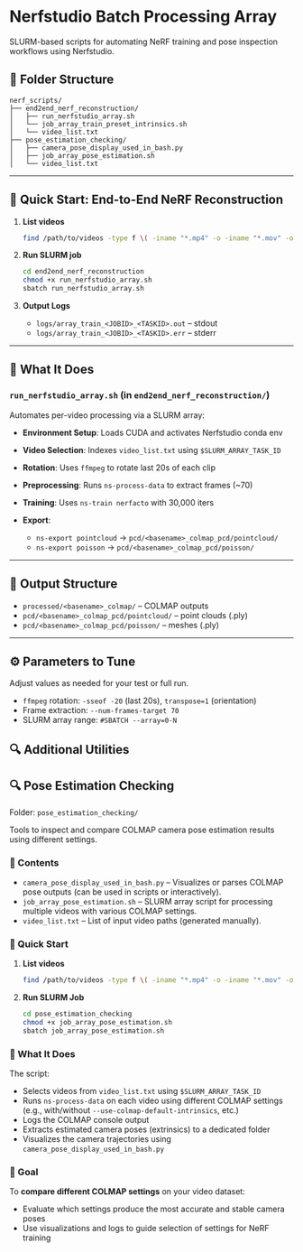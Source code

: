 # Nerfstudio Batch Processing Array

SLURM-based scripts for automating NeRF training and pose inspection workflows using Nerfstudio.

## 🔧 Folder Structure

```
nerf_scripts/
├── end2end_nerf_reconstruction/
│   ├── run_nerfstudio_array.sh
│   └── job_array_train_preset_intrinsics.sh
│   └── video_list.txt
├── pose_estimation_checking/
│   ├── camera_pose_display_used_in_bash.py
│   ├── job_array_pose_estimation.sh
│   └── video_list.txt
```

---

## 🚀 Quick Start: End-to-End NeRF Reconstruction

1. **List videos**

   ```bash
   find /path/to/videos -type f \( -iname "*.mp4" -o -iname "*.mov" -o -iname "*.avi" -o -iname "*.mkv" \) > end2end_nerf_reconstruction/video_list.txt
   ```

2. **Run SLURM job**

   ```bash
   cd end2end_nerf_reconstruction
   chmod +x run_nerfstudio_array.sh
   sbatch run_nerfstudio_array.sh
   ```

3. **Output Logs**

   * `logs/array_train_<JOBID>_<TASKID>.out` – stdout
   * `logs/array_train_<JOBID>_<TASKID>.err` – stderr

---

## 🧠 What It Does

### `run_nerfstudio_array.sh` (in `end2end_nerf_reconstruction/`)

Automates per-video processing via a SLURM array:

* **Environment Setup**: Loads CUDA and activates Nerfstudio conda env
* **Video Selection**: Indexes `video_list.txt` using `$SLURM_ARRAY_TASK_ID`
* **Rotation**: Uses `ffmpeg` to rotate last 20s of each clip
* **Preprocessing**: Runs `ns-process-data` to extract frames (\~70)
* **Training**: Uses `ns-train nerfacto` with 30,000 iters
* **Export**:

  * `ns-export pointcloud` → `pcd/<basename>_colmap_pcd/pointcloud/`
  * `ns-export poisson` → `pcd/<basename>_colmap_pcd/poisson/`

---

## 📁 Output Structure

* `processed/<basename>_colmap/` – COLMAP outputs
* `pcd/<basename>_colmap_pcd/pointcloud/` – point clouds (.ply)
* `pcd/<basename>_colmap_pcd/poisson/` – meshes (.ply)

---
## ⚙️ Parameters to Tune
Adjust values as needed for your test or full run.  
* `ffmpeg` rotation: `-sseof -20` (last 20s), `transpose=1` (orientation) 
* Frame extraction: `--num-frames-target 70`
* SLURM array range: `#SBATCH --array=0-N`

## 🔍 Additional Utilities

## 🔍 Pose Estimation Checking

Folder: `pose_estimation_checking/`

Tools to inspect and compare COLMAP camera pose estimation results using different settings.

### 📂 Contents

* `camera_pose_display_used_in_bash.py` – Visualizes or parses COLMAP pose outputs (can be used in scripts or interactively).
* `job_array_pose_estimation.sh` – SLURM array script for processing multiple videos with various COLMAP settings.
* `video_list.txt` – List of input video paths (generated manually).

### 🚀 Quick Start

1. **List videos**

   ```bash
   find /path/to/videos -type f \( -iname "*.mp4" -o -iname "*.mov" -o -iname "*.avi" -o -iname "*.mkv" \) > pose_estimation_checking/video_list.txt
   ```

2. **Run SLURM Job**

   ```bash
   cd pose_estimation_checking
   chmod +x job_array_pose_estimation.sh
   sbatch job_array_pose_estimation.sh
   ```

### 🧠 What It Does

The script:

* Selects videos from `video_list.txt` using `$SLURM_ARRAY_TASK_ID`
* Runs `ns-process-data` on each video using different COLMAP settings (e.g., with/without `--use-colmap-default-intrinsics`, etc.)
* Logs the COLMAP console output
* Extracts estimated camera poses (extrinsics) to a dedicated folder
* Visualizes the camera trajectories using `camera_pose_display_used_in_bash.py`

### 📌 Goal

To **compare different COLMAP settings** on your video dataset:

* Evaluate which settings produce the most accurate and stable camera poses
* Use visualizations and logs to guide selection of settings for NeRF training

